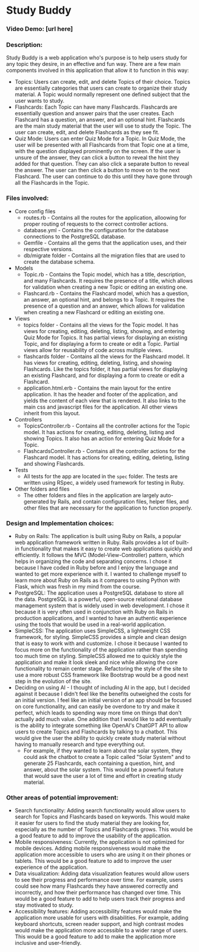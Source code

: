 # Study Buddy

### Video Demo: [url here]

### Description:
Study Buddy is a web application who's purpose is to help users study for any topic they desire, in an effective and fun way. There are a few main components involved in this application that allow it to function in this way:
- Topics: Users can create, edit, and delete Topics of their choice. Topics are essentially categories that users can create to organize their study material. A Topic would normally represent one defined subject that the user wants to study.
- Flashcards: Each Topic can have many Flashcards. Flashcards are essentially question and answer pairs that the user creates. Each Flashcard has a question, an answer, and an optional hint. Flashcards are the main study material that the user will use to study the Topic. The user can create, edit, and delete Flashcards as they see fit.
- Quiz Mode: Users can enter Quiz Mode for a Topic. In Quiz Mode, the user will be presented with all Flashcards from that Topic one at a time, with the question displayed prominently on the screen. If the user is unsure of the answer, they can click a button to reveal the hint they added for that question. They can also click a separate button to reveal the answer. The user can then click a button to move on to the next Flashcard. The user can continue to do this until they have gone through all the Flashcards in the Topic.

### Files involved:
- Core config files
  - routes.rb - Contains all the routes for the application, alloowing for proper routing of requests to the correct controller actions.
  - database.yml - Contains the configuration for the database connections to the PostgreSQL database.
  - Gemfile - Contains all the gems that the application uses, and their respective versions.
  - db/migrate folder - Contains all the migration files that are used to create the database schema.
- Models
  - Topic.rb - Contains the Topic model, which has a title, description, and many Flashcards. It requires the presence of a title, which allows for validation when creating a new Topic or editing an existing one.
  - Flashcard.rb - Contains the Flashcard model, which has a question, an answer, an optional hint, and belongs to a Topic. It requires the presence of a question and an answer, which allows for validation when creating a new Flashcard or editing an existing one.
- Views
  - topics folder - Contains all the views for the Topic model. It has views for creating, editing, deleting, listing, showing, and entering Quiz Mode for Topics. It has partial views for displaying an existing Topic, and for displaying a form to create or edit a Topic. Partial views allow for reusability of code across multiple views.
  - flashcards folder - Contains all the views for the Flashcard model. It has views for creating, editing, deleting, listing, and showing Flashcards. Like the topics folder, it has partial views for displaying an existing Flashcard, and for displaying a form to create or edit a Flashcard.
  - application.html.erb - Contains the main layout for the entire application. It has the header and footer of the application, and yields the content of each view that is rendered. It also links to the main css and javascript files for the application. All other views inherit from this layout.
- Controllers
  - TopicsController.rb - Contains all the controller actions for the Topic model. It has actions for creating, editing, deleting, listing and showing Topics. It also has an action for entering Quiz Mode for a Topic.
  - FlashcardsController.rb - Contains all the controller actions for the Flashcard model. It has actions for creating, editing, deleting, listing and showing Flashcards.
- Tests
  - All tests for the app are located in the `spec` folder. The tests are written using RSpec, a widely used framework for testing in Ruby. 
- Other folders and files
  - The other folders and files in the application are largely auto-generated by Rails, and contain configuration files, helper files, and other files that are necessary for the application to function properly.

### Design and Implementation choices:
- Ruby on Rails: The application is built using Ruby on Rails, a popular web application framework written in Ruby. Rails provides a lot of built-in functionality that makes it easy to create web applications quickly and efficiently. It follows the MVC (Model-View-Controller) pattern, which helps in organizing the code and separating concerns. I chose it because I have coded in Ruby before and I enjoy the language and wanted to get more experience with it. I wanted to challenge myself to learn more about Ruby on Rails as it compares to using Python with Flask, which was fresh in my mind from the course.
- PostgreSQL: The application uses a PostgreSQL database to store all the data. PostgreSQL is a powerful, open-source relational database management system that is widely used in web development. I chose it because it is very often used in conjunction with Ruby on Rails in production applications, and I wanted to have an authentic experience using the tools that would be used in a real-world application.
- SimpleCSS: The application uses SimpleCSS, a lightweight CSS framework, for styling. SimpleCSS provides a simple and clean design that is easy to work with and customize. I chose it because I wanted to focus more on the functionality of the application rather than spending too much time on styling. SimpleCSS allowed me to quickly style the application and make it look sleek and nice while allowing the core functionality to remain center stage. Refactoring the style of the site to use a more robust CSS framework like Bootstrap would be a good next step in the evolution of the site.
- Deciding on using AI - I thought of including AI in the app, but I decided against it because I didn't feel like the benefits outweighed the costs for an initial version. I feel like an initial version of an app should be focused on core functionality, and can easily be overdone to try and make it perfect, which leads to spending way more time on things that don't actually add much value. One addition that I would like to add eventually is the ability to integrate something like OpenAI's ChatGPT API to allow users to create Topics and Flashcards by talking to a chatbot. This would give the user the ability to quickly create study material without having to manually research and type everything out.
  - For example, if they wanted to learn about the solar system, they could ask the chatbot to create a Topic called "Solar System" and to generate 25 Flashcards, each containing a question, hint, and answer, about the solar system. This would be a powerful feature that would save the user a lot of time and effort in creating study material.

### Other areas of potential improvement:
- Search functionality: Adding search functionality would allow users to search for Topics and Flashcards based on keywords. This would make it easier for users to find the study material they are looking for, especially as the number of Topics and Flashcards grows. This would be a good feature to add to improve the usability of the application.
- Mobile responsiveness: Currently, the application is not optimized for mobile devices. Adding mobile responsiveness would make the application more accessible to users who are using it on their phones or tablets. This would be a good feature to add to improve the user experience of the application.
- Data visualization: Adding data visualization features would allow users to see their progress and performance over time. For example, users could see how many Flashcards they have answered correctly and incorrectly, and how their performance has changed over time. This would be a good feature to add to help users track their progress and stay motivated to study.
- Accessibility features: Adding accessibility features would make the application more usable for users with disabilities. For example, adding keyboard shortcuts, screen reader support, and high contrast modes would make the application more accessible to a wider range of users. This would be a good feature to add to make the application more inclusive and user-friendly.
